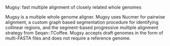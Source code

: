 Mugsy: fast multiple alignment of closely related whole genomes

Mugsy is a multiple whole genome aligner. Mugsy uses Nucmer for pairwise alignment, a custom graph based segmentation procedure for identifying collinear regions, and the segment-based progressive multiple alignment strategy from Seqan::TCoffee. Mugsy accepts draft genomes in the form of multi-FASTA files and does not require a reference genome.

